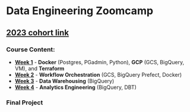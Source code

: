 # Data Engineering Zoomcamp
## [2023 cohort link](https://github.com/DataTalksClub/data-engineering-zoomcamp)
### Course Content:
* **[Week 1](https://github.com/TylerJSimpson/data_engineering_zoomcamp/tree/main/week_1)** - **Docker** (Postgres, PGadmin, Python), **GCP** (GCS, BigQuery, VM), and **Terraform**
* **[Week 2](https://github.com/TylerJSimpson/data_engineering_zoomcamp/tree/main/week_2)** - **Workflow Orchestration** (GCS, BigQuery Prefect, Docker)
* **[Week 3](https://github.com/TylerJSimpson/data_engineering_zoomcamp/tree/main/week_3)** - **Data Warehousing** (BigQuery)
* **[Week 4](https://github.com/TylerJSimpson/data_engineering_zoomcamp/tree/main/week_4)** - **Analytics Engineering** (BigQuery, DBT)
### Final Project
